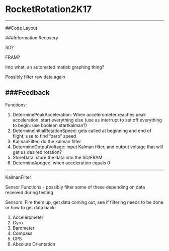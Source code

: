 # RocketRotation2K17

---

##Code Layout


###Information Recovery

SD?

FRAM?

Into what, an automated matlab graphing thing?

Possibly filter raw data again 


###Feedback
---


Functions: 

1. DeterminePeakAcceleration: When accelerometer reaches peak acceleration, start everything else (use as interrupt to set off everything to begin: use boolean startkalman?)
2. DetermineInitialRotationSpeed: gets called at beginning and end of flight; use to find “zero” speed
3. KalmanFilter: do the kalman filter
4. DetermineOutputVoltage: input Kalman filter, and output voltage that will get us desired rotation?
5. StoreData: store the data into the SD/FRAM
6. DetermineApogee: when acceleration equals 0

---
KalmanFilter



Sensor Functions - possibly filter some of these depending on data received during testing 



Sensors: Fire them up, get data coming out, see if filtering needs to be done or how to get data back:
1. Accelerometer
2. Gyro
3. Barometer
4. Compass
5. GPS
6. Absolute Orientation
